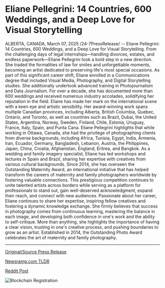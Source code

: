 # Eliane Pellegrini: 14 Countries, 600 Weddings, and a Deep Love for Visual Storytelling

ALBERTA, CANADA, March 07, 2025 /24-7PressRelease/ -- Eliane Pellegrini: 14 Countries, 600 Weddings, and a Deep Love for Visual Storytelling.  From the challenging days of legal internships—handling divorces, estates, and endless paperwork—Eliane Pellegrini took a bold step in a new direction.  She traded the formalities of law for smiles and unforgettable moments, becoming an artist dedicated to preserving life's most special occasions. As part of this significant career shift, Eliane enrolled in a Communications degree that included Visual Media, Photography, and Digital Storytelling studies. She additionally undertook advanced training in Photojournalism and Data Journalism.  For over a decade, she has documented more than 600 weddings and received numerous industry accolades, solidifying her reputation in the field. Eliane has made her mark on the international scene with a keen eye and artistic sensibility.  Her award-winning work spans multiple Canadian provinces, including Alberta, British Columbia, Quebec, Ontario, and Toronto, as well as countries such as Brazil, Dubai, the United States, Argentina, Norway, Sweden, Finland, Chile, Estonia, Uruguay, France, Italy, Spain, and Punta Cana.  Eliane Pellegrini highlights that while working in Ottawa, Canada, she had the privilege of photographing clients from diverse backgrounds, including Africa, Tunisia, Egypt, India, Armenia, Iran, Ecuador, Germany, Bangladesh, Lebanon, Austria, the Philippines, Japan, China, Croatia, Afghanistan, England, Eritrea, and Bangkok.  As a wedding and family imagery specialist, Eliane has led workshops and lectures in Spain and Brazil, sharing her expertise with creatives from various cultural backgrounds.  Since 2014, she has overseen the Outstanding Maternity Award, an international initiative that has helped transform the careers of maternity and family photographers worldwide by fostering valuable connections.  This prestigious competition continues to unite talented artists across borders while serving as a platform for professionals to stand out, gain well-deserved acknowledgment, expand their reach, and connect with new audiences.  Passionate about her career, Eliane continues to share her expertise, inspiring fellow creatives and fostering a dynamic knowledge exchange. She firmly believes that success in photography comes from continuous learning, mastering the balance in each image, and developing both confidence in one's work and the ability to self-critique. More than anything, she highlights the importance of having a clear vision, trusting in one's creative process, and pushing boundaries to grow as an artist.  Established in 2014, the Outstanding Photo Award celebrates the art of maternity and family photography. 

---

[Original/Source Press Release](https://www.24-7pressrelease.com/press-release/520353/eliane-pellegrini-14-countries-600-weddings-and-a-deep-love-for-visual-storytelling)
                    

[Newsramp.com TLDR](https://newsramp.com/curated-news/award-winning-photographer-eliane-pellegrini-captures-600-weddings-across-14-countries/af486cd1b71aa03e80fabc2d8a96c68b) 

 



[Reddit Post](https://www.reddit.com/r/AwardsAndRecognition/comments/1j5ipwz/awardwinning_photographer_eliane_pellegrini/) 



![Blockchain Registration](https://cdn.newsramp.app/24-7PressRelease/qrcode/253/7/ninoOMCd.webp)